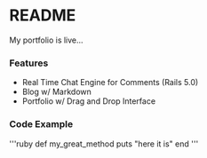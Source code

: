 # README

My portfolio is live...

### Features 
 - Real Time Chat Engine for Comments (Rails 5.0)
 - Blog w/ Markdown
 - Portfolio w/ Drag and Drop Interface

### Code Example

 '''ruby
 def my_great_method
    puts "here it is"
 end
 '''